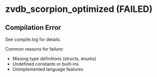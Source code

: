 # zvdb_scorpion_optimized (FAILED)

## Compilation Error
See compile.log for details.

Common reasons for failure:
- Missing type definitions (structs, enums)
- Undefined constants or built-ins
- Unimplemented language features
